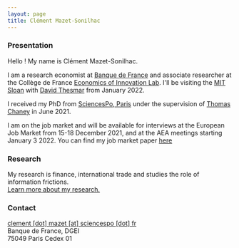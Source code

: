 ```yaml
---
layout: page
title: Clément Mazet-Sonilhac
---
```


### Presentation


Hello ! My name is Clément Mazet-Sonilhac.

I am a research economist at [Banque de France](https://www.banque-france.fr/en/page-sommaire/research) and associate researcher at the Collège de France [Economics of Innovation Lab](https://www.college-de-france.fr/site/en-economics-innovation-lab/Clement-Mazet-Sonilhac.htm). 
I'll be visiting the [MIT Sloan](https://mitsloan.mit.edu/faculty/academic-groups/finance/about-us) with [David Thesmar](https://sites.google.com/site/dthesmar/) from January 2022.

I received my PhD from [SciencesPo, Paris](http://econ.sciences-po.fr/faculty-permanent-faculty) under the supervision of [Thomas Chaney](https://sites.google.com/site/thomaschaney/) in June 2021.  

I am on the job market and will be available for interviews at the European Job Market from 15-18 December 2021, and at the AEA meetings starting January 3 2022. 
You can find my job market paper [here](/research/JMP_CMS_15Nov2021.pdf)

### Research

My research is finance, international trade and studies the role of information frictions.  
[Learn more about my research.](/research)

### Contact

[clement [dot] mazet [at] sciencespo [dot] fr](mailto:clement.mazet@sciencespo.fr)  
Banque de France, DGEI  
75049 Paris Cedex 01

